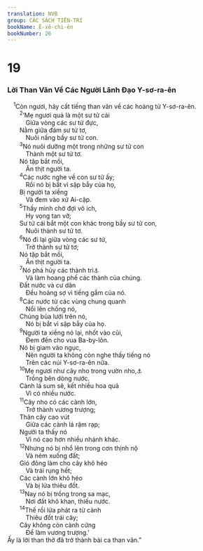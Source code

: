 ```yaml
---
translation: NVB
group: CÁC SÁCH TIÊN-TRI
bookName: Ê-xê-chi-ên 
bookNumber: 26
---
```


<div class="title"><h1>19</h1><h3>Lời Than Vãn Về Các Người Lãnh Đạo Y-sơ-ra-ên </h3></div>
<span class="verse exe_19_1"> <sup>1</sup>Còn ngươi, hãy cất tiếng than vãn về các hoàng tử Y-sơ-ra-ên. <br/></span>
<span class="verse exe_19_2">  <sup>2</sup>‘Mẹ ngươi quả là một sư tử cái <br/>   Giữa vòng các sư tử đực, <br/>  Nằm giữa đám sư tử tơ, <br/>   Nuôi nấng bầy sư tử con. <br/></span>
<span class="verse exe_19_3">  <sup>3</sup>Nó nuôi dưỡng một trong những sư tử con <br/>   Thành một sư tử tơ. <br/>  Nó tập bắt mồi, <br/>   Ăn thịt người ta. <br/></span>
<span class="verse exe_19_4">  <sup>4</sup>Các nước nghe về con sư tử ấy; <br/>   Rồi nó bị bắt vì sập bẫy của họ, <br/>  Bị người ta xiềng <br/>   Và đem vào xứ Ai-cập. <br/></span>
<span class="verse exe_19_5">  <sup>5</sup>Thấy mình chờ đợi vô ích, <br/>   Hy vọng tan vỡ; <br/>  Sư tử cái bắt một con khác trong bầy sư tử con, <br/>   Nuôi thành sư tử tơ. <br/></span>
<span class="verse exe_19_6">  <sup>6</sup>Nó đi lại giữa vòng các sư tử, <br/>   Trở thành sư tử tơ; <br/>  Nó tập bắt mồi, <br/>   Ăn thịt người ta. <br/></span>
<span class="verse exe_19_7">  <sup>7</sup>Nó phá hủy các thành trì<a data-toggle="tooltip" data-placement="bottom" title="Dịch theo Tg, MT: biết các góa phụ">⚓</a><br/>   Và làm hoang phế các thành của chúng. <br/>  Đất nước và cư dân <br/>   Đều hoảng sợ vì tiếng gầm của nó. <br/></span>
<span class="verse exe_19_8">  <sup>8</sup>Các nước từ các vùng chung quanh <br/>   Nổi lên chống nó, <br/>  Chúng bủa lưới trên nó, <br/>   Nó bị bắt vì sập bẫy của họ. <br/></span>
<span class="verse exe_19_9">  <sup>9</sup>Người ta xiềng nó lại, nhốt vào cũi, <br/>   Đem đến cho vua Ba-by-lôn. <br/>  Nó bị giam vào ngục, <br/>   Nên người ta không còn nghe thấy tiếng nó <br/>   Trên các núi Y-sơ-ra-ên nữa. <br/></span>
<span class="verse exe_19_10">  <sup>10</sup>Mẹ ngươi như cây nho trong vườn nho,<a data-toggle="tooltip" data-placement="bottom" title="Mt: trong máu ngươi">⚓</a><br/>   Trồng bên dòng nước. <br/>  Cành lá sum sê, kết nhiều hoa quả <br/>   Vì có nhiều nước. <br/></span>
<span class="verse exe_19_11">  <sup>11</sup>Cây nho có các cành lớn, <br/>   Trở thành vương trượng; <br/>  Thân cây cao vút <br/>   Giữa các cành lá rậm rạp; <br/>  Người ta thấy nó <br/>   Vì nó cao hơn nhiều nhánh khác. <br/></span>
<span class="verse exe_19_12">  <sup>12</sup>Nhưng nó bị nhổ lên trong cơn thịnh nộ <br/>   Và ném xuống đất; <br/>  Gió đông làm cho cây khô héo <br/>   Và trái rụng hết; <br/>  Các cành lớn khô héo <br/>   Và bị lửa thiêu đốt. <br/></span>
<span class="verse exe_19_13">  <sup>13</sup>Nay nó bị trồng trong sa mạc, <br/>   Nơi đất khô khan, thiếu nước. <br/></span>
<span class="verse exe_19_14">  <sup>14</sup>Thế rồi lửa phát ra từ cành <br/>   Thiêu đốt trái cây; <br/>  Cây không còn cành cứng <br/>   Để làm vương trượng.’ <br/>Ấy là lời than thở đã trở thành bài ca than vãn.” <br/></span>
